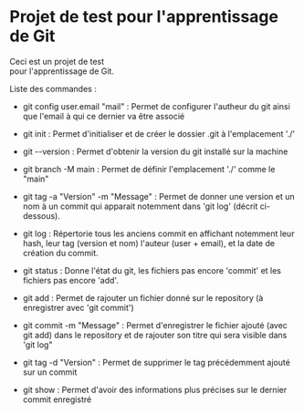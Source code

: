 # Projet de test pour l'apprentissage de Git   

Ceci est un projet de test\
pour l'apprentissage de Git.

Liste des commandes :

- git config user.email "mail" : Permet de configurer l'autheur du git ainsi que l'email à qui ce dernier va être associé

- git init : Permet d'initialiser et de créer le dossier .git à l'emplacement './'

- git --version : Permet d'obtenir la version du git installé sur la machine

- git branch -M main : Permet de définir l'emplacement './' comme le "main"

- git tag -a "Version" -m "Message" : Permet de donner une version et un nom à un commit qui apparait notemment dans 'git log' (décrit ci-dessous).

- git log : Répertorie tous les anciens commit en affichant notemment leur hash, leur tag (version et nom) l'auteur (user + email), et la date de création du commit.

- git status : Donne l'état du git, les fichiers pas encore 'commit' et les fichiers pas encore 'add'.

- git add : Permet de rajouter un fichier donné sur le repository (à enregistrer avec 'git commit')

- git commit -m "Message" : Permet d'enregistrer le fichier ajouté (avec git add) dans le repository et de rajouter son titre qui sera visible dans 'git log"

- git tag -d "Version" : Permet de supprimer le tag précédemment ajouté sur un commit
 
- git show : Permet d'avoir des informations plus précises sur le dernier commit enregistré